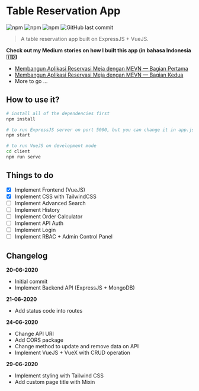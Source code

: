 # Table Reservation App
![npm](https://img.shields.io/npm/v/express?label=express&logo=npm) ![npm](https://img.shields.io/npm/v/mongoose?label=mongoose&logo=npm) ![npm](https://img.shields.io/npm/v/vue?label=vue&logo=npm) ![GitHub last commit](https://img.shields.io/github/last-commit/azmi6298/table-reservation-app)

> A table reservation app built on ExpressJS + VueJS.

**Check out my Medium stories on how I built this app (in bahasa Indonesia :indonesia:)**
* [Membangun Aplikasi Reservasi Meja dengan MEVN — Bagian Pertama](https://medium.com/easyread/bagaimana-saya-membangun-aplikasi-reservasi-meja-dengan-mevn-bagian-pertama-eac108f266a3)
* [Membangun Aplikasi Reservasi Meja dengan MEVN — Bagian Kedua](https://medium.com/easyread/membangun-aplikasi-reservasi-meja-dengan-mevn-bagian-kedua-feabd7bd7b00)
* More to go ...

## How to use it?
```bash
# install all of the dependencies first
npm install

# to run ExpressJS server on port 5000, but you can change it in app.js
npm start

# to run VueJS on development mode
cd client
npm run serve
```

## Things to do
- [x] Implement Frontend (VueJS)
- [x] Implement CSS with TailwindCSS
- [ ] Implement Advanced Search
- [ ] Implement History
- [ ] Implement Order Calculator
- [ ] Implement API Auth
- [ ] Implement Login
- [ ] Implement RBAC + Admin Control Panel

## Changelog

**20-06-2020**
* Initial commit
* Implement Backend API (ExpressJS + MongoDB)

**21-06-2020**
* Add status code into routes

**24-06-2020**
* Change API URI
* Add CORS package
* Change method to update and remove data on API
* Implement VueJS + VueX with CRUD operation

**29-06-2020**
* Implement styling with Tailwind CSS
* Add custom page title with Mixin

